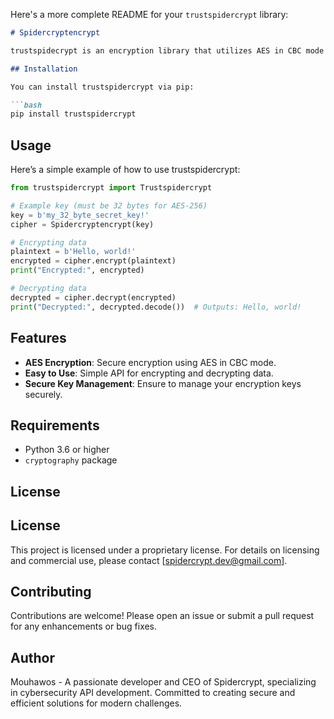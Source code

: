 Here's a more complete README for your `trustspidercrypt` library:

```markdown
# Spidercryptencrypt

trustspidecrypt is an encryption library that utilizes AES in CBC mode for secure data encryption and decryption.

## Installation

You can install trustspidercrypt via pip:

```bash
pip install trustspidercrypt
```

## Usage

Here’s a simple example of how to use trustspidercrypt:

```python
from trustspidercrypt import Trustspidercrypt

# Example key (must be 32 bytes for AES-256)
key = b'my_32_byte_secret_key!'  
cipher = Spidercryptencrypt(key)

# Encrypting data
plaintext = b'Hello, world!'
encrypted = cipher.encrypt(plaintext)
print("Encrypted:", encrypted)

# Decrypting data
decrypted = cipher.decrypt(encrypted)
print("Decrypted:", decrypted.decode())  # Outputs: Hello, world!
```

## Features

- **AES Encryption**: Secure encryption using AES in CBC mode.
- **Easy to Use**: Simple API for encrypting and decrypting data.
- **Secure Key Management**: Ensure to manage your encryption keys securely.

## Requirements

- Python 3.6 or higher
- `cryptography` package

## License

## License

This project is licensed under a proprietary license. For details on licensing and commercial use, please contact [spidercrypt.dev@gmail.com].


## Contributing

Contributions are welcome! Please open an issue or submit a pull request for any enhancements or bug fixes.


## Author

Mouhawos - A passionate developer and CEO of Spidercrypt, specializing in cybersecurity API development. Committed to creating secure and efficient solutions for modern challenges.

```

